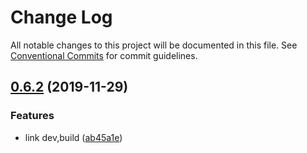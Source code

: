 # Change Log

All notable changes to this project will be documented in this file.
See [Conventional Commits](https://conventionalcommits.org) for commit guidelines.

## [0.6.2](https://github.com/ez-fe/ez/compare/v0.6.1...v0.6.2) (2019-11-29)


### Features

* link dev,build ([ab45a1e](https://github.com/ez-fe/ez/commit/ab45a1eec78a3cd6f6179da7a6b888c57ada8b3f))
